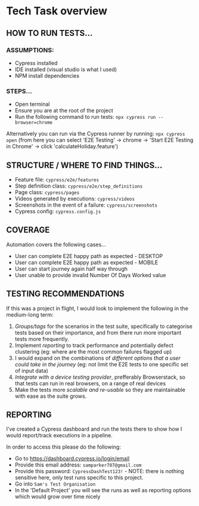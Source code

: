 # Tech Task overview

## HOW TO RUN TESTS...

### ASSUMPTIONS:
- Cypress installed
- IDE installed (visual studio is what I used)
- NPM install dependencies

### STEPS...

- Open terminal
- Ensure you are at the root of the project
- Run the following command to run tests: `npx cypress run --browser=chrome`

Alternatively you can run via the Cypress runner by running: `npx cypress open`
(from here you can select 'E2E Testing' -> chrome -> 'Start E2E Testing in Chrome' -> click 'calculateHoliday.feature')

## STRUCTURE / WHERE TO FIND THINGS...

- Feature file: `cypress/e2e/features`
- Step definition class: `cypress/e2e/step_definitions`
- Page class: `cypress/pages`
- Videos generated by executions: `cypress/videos`
- Screenshots in the event of a failure: `cypress/screenshots`
- Cypress config: `cypress.config.js`


## COVERAGE

Automation covers the following cases...

- User can complete E2E happy path as expected - DESKTOP
- User can complete E2E happy path as expected - MOBILE
- User can start journey again half way through
- User unable to provide invalid Number Of Days Worked value


## TESTING RECOMMENDATIONS

If this was a project in flight, I would look to implement the following in the medium-long term:

1) *Groups/tags* for the scenarios in the test suite, specifically to categorise tests based on their importance, and from there run more important tests more frequently.
2) Implement *reporting* to track performance and potentially defect clustering (eg: where are the most common failures flagged up)
3) I would expand on the combinations of *different options that a user could take in the journey* (eg: not limit the E2E tests to one specific set of input data)
4) *Integrate with a device testing provider*, prefferably Browserstack, so that tests can run in real browsers, on a range of real devices
5) Make the tests more *scalable and re-usable* so they are maintainable with ease as the suite grows.

## REPORTING

I've created a Cypress dashboard and run the tests there to show how I would report/track executions in a pipeline. 

In order to access this please do the following:
- Go to https://dashboard.cypress.io/login/email 
- Provide this email address: `samparker787@gmail.com`
- Provide this password: `CypressDashTest123!` - NOTE: there is nothing sensitive here, only test runs specific to this project. 
- Go into `Sam's Test Organisation`
- In the 'Default Project' you will see the runs as well as reporting options which would grow over time nicely